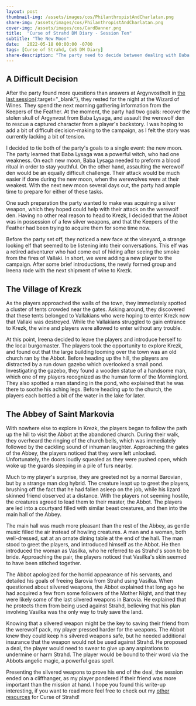 ```yaml
---
layout: post
thumbnail-img: /assets/images/cos/PhilanthropistAndCharlatan.png
share-img: /assets/images/cos/PhilanthropistAndCharlatan.png
cover-img: /assets/images/cos/CardBanner.png
title:  "Curse of Strahd DM Diary - Session Ten"
subtitle: "The New Moon"
date:   2022-05-18 00:00:00 -0700
tags: [Curse of Strahd, CoS DM Diary]
share-description: "The party need to decide between dealing with Baba Lysaga or the werewolf pack on the upcoming new moon."
---
```


## A Difficult Decision
After the party found more questions than answers at Argynvostholt in [the last session](https://yetanothertyler.com/2022-05-03-cos-diary-session-9/){:target="_blank"}, they rested for the night at the Wizard of Wines. They spend the next morning gathering information from the Keepers of the Feather. At the moment, the party had two goals: recover the stolen skull of Argynvost from Baba Lysaga, and assault the werewolf den to rescue a captured character from a player's backstory. I was hoping to add a bit of difficult decision-making to the campaign, as I felt the story was currently lacking a bit of tension.

I decided to tie both of the party's goals to a single event: the new moon. The party learned that Baba Lysaga was a powerful witch, who had one weakness. On each new moon, Baba Lysaga needed to preform a blood ritual in order to stay youthful. On the other hand, assaulting the werewolf den would be an equally difficult challenge. Their attack would be much easier if done during the new moon, when the werewolves were at their weakest. With the next new moon several days out, the party had ample time to prepare for either of these tasks.

One such preparation the party wanted to make was acquiring a silver weapon, which they hoped could help with their attack on the werewolf den. Having no other real reason to head to Krezk, I decided that the Abbot was in possession of a few silver weapons, and that the Keepers of the Feather had been trying to acquire them for some time now.

Before the party set off, they noticed a new face at the vineyard, a strange looking elf that seemed to be listening into their conversations. This elf was a retired adventurer who had come out of hiding after seeing the smoke from the fires of Vallaki. In short, we were adding a new player to the campaign. After some brief introductions, the newly formed group and Ireena rode with the next shipment of wine to Krezk.

## The Village of Krezk
As the players approached the walls of the town, they immediately spotted a cluster of tents crowded near the gates. Asking around, they discovered that these tents belonged to Vallakians who were hoping to enter Krezk now that Vallaki was destroyed. While the Vallakians struggled to gain entrance to Krezk, the wine and players were allowed to enter without any trouble.

At this point, Ireena decided to leave the players and introduce herself to the local burgomaster. The players took the opportunity to explore Krezk, and found out that the large building looming over the town was an old church ran by the Abbot. Before heading up the hill, the players are distracted by a run down gazebo which overlooked a small pond. Investigating the gazebo, they found a wooden statue of a handsome man, which one of my players recognized as the human form of the Morninglord. They also spotted a man standing in the pond, who explained that he was there to soothe his aching legs. Before heading up to the church, the players each bottled a bit of the water in the lake for later.

## The Abbey of Saint Markovia
With nowhere else to explore in Krezk, the players began to follow the path up the hill to visit the Abbot at the abandoned church. During their walk, they overheard the ringing of the church bells, which was immediately followed by the cackling sound of inhuman laughter. Approaching the gates of the Abbey, the players noticed that they were left unlocked. Unfortunately, the doors loudly squealed as they were pushed open, which woke up the guards sleeping in a pile of furs nearby.

Much to my player's surprise, they are greeted not by a normal Barovian, but by a strange man dog hybrid. The creature leapt up to greet the players, brushing off the fact that he had fallen asleep on the job, while his lizard skinned friend observed at a distance. With the players not seeming hostile, the creatures agreed to lead them to their master, the Abbot. The players are led into a courtyard filled with similar beast creatures, and then into the main hall of the Abbey.

The main hall was much more pleasant than the rest of the Abbey, as gentle music filled the air instead of howling creatures. A man and a woman, both well-dressed, sat at an ornate dining table at the end of the hall. The man stood to greet the players, and introduced himself as the Abbot. He then introduced the woman as Vasilka, who he referred to as Strahd's soon to be bride. Approaching the pair, the players noticed that Vasilka's skin seemed to have been stitched together.

The Abbot apologized for the horrid appearance of his servants, and detailed his goals of freeing Barovia from Strahd using Vasilka. When questioned about silvered weapons, the Abbot explained that long ago he had acquired a few from some followers of the Mother Night, and that they were likely some of the last silvered weapons in Barovia. He explained that he protects them from being used against Strahd, believing that his plan involving Vasilka was the only way to truly save the land.

Knowing that a silvered weapon might be the key to saving their friend from the werewolf pack, my player pressed harder for the weapons. The Abbot knew they could keep his silvered weapons safe, but he needed additional insurance that the weapon would not be used against Strahd. He proposed a deal, the player would need to swear to give up any aspirations to undermine or harm Strahd. The player would be bound to their word via the Abbots angelic magic, a powerful geas spell.

Presenting the silvered weapons to prove his end of the deal, the session ended on a cliffhanger, as my player pondered if their friend was more important than the mission at hand. I hope you found this write-up interesting, if you want to read more feel free to check out my <a href="/tags/#Curse%20of%20Strahd">other resources</a> for Curse of Strahd!
